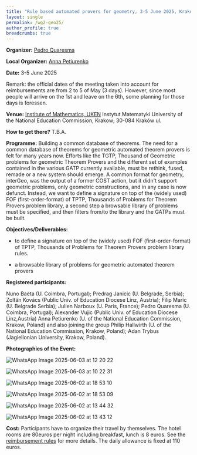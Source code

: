 ```yaml
---
title: "Rule based automated provers for geometry, 3-5 June 2025, Krakow, Poland"
layout: single
permalink: /wg2-geo25/
author_profile: true
breadcrumbs: true
---
```


**Organizer:**  [Pedro Quaresma](http://www.mat.uc.pt/~pedro/)

**Local Organizer:**  [Anna Petiurenko](https://www.researchgate.net/profile/Anna-Petiurenko)

**Date:** 3-5 June 2025

Remark: the official dates of the meeting taken into account for reimbursements are from 2 to 5 of May (3 days). However, since most people will arrive on the 1st and leave on the 6th, some planning for those days is foressen.

**Venue:** [Institute of Mathematics, UKEN](https://matematyka-old.uken.krakow.pl/en/) Instytut Matematyki University of the National Education Commission, Krakow; 30-084 Kraków ul. 

**How to get there?** T.B.A.

**Programme:** Building a common database of theorems. The need for a common database of theorems for geometric automated theorem provers is felt for many years now. Efforts like the TGTP, Thousand of Geometric problems for geometric Theorem Provers and the different set of examples contained in the various GATP currently available, must be rethink, fused, remade or a new system should emerge. A common format for geometry, interGeo, was the output of a former COST action, but it didn't support geometric problems, only geometric constructions, and in any case is now defunct. Instead, we want to  define a signature on top of the (widely used) FOF (first-order-format) of TPTP, Thousands of Problems for Theorem Provers problem library, a second step a browsable library of problems must be specified, and then filters from/to the library and the GATPs must be built.

**Objectives/Deliverables:**

* to  define a signature on top of the (widely used) FOF (first-order-format) of TPTP, Thousands of Problems for Theorem Provers problem library rules.

* a browsable library of problems for geometric automated theorem provers

**Registered participants:** 

Nuno Baeta (U. Coimbra, Portugal); Predrag Janicic (U. Belgrade, Serbia); Zoltán Kovács (Public Univ. of Education Diocese Linz, Austria); Filip Maric (U. Belgrade Serbia); Julien Narboux (U. Paris, France); Pedro Quaresma (U. Coimbra, Portugal); Alexander Vujic  (Public Univ. of Education Diocese Linz,Austria) Anna Petiurenko (U. of the National Education Commission, Krakow, Poland) and also joining the group Philip Hallwirth (U. of the National Education Commission, Krakow, Poland); Adan Trybus (Jagiellonian University, Krakow, Poland).

**Photographies of the Event:** 

![WhatsApp Image 2025-06-03 at 12 20 22](https://github.com/user-attachments/assets/2e9a2501-86d3-4743-8f57-a61b6a7e6b56)

![WhatsApp Image 2025-06-03 at 10 22 31](https://github.com/user-attachments/assets/acea8ed5-8d5c-4da9-b9b5-03ebd2fc86ce)

![WhatsApp Image 2025-06-02 at 18 53 10](https://github.com/user-attachments/assets/d9c0e637-ed9d-48e5-9bdc-228e640b57e0)

![WhatsApp Image 2025-06-02 at 18 53 09](https://github.com/user-attachments/assets/a6beba3f-bb68-4436-8b76-2dda93fec3ee)

![WhatsApp Image 2025-06-02 at 13 44 32](https://github.com/user-attachments/assets/bb7e1d63-30d0-40df-8113-39b78c921189)

![WhatsApp Image 2025-06-02 at 13 43 12](https://github.com/user-attachments/assets/32c32212-7e58-4109-a692-2c8a0cc9bc25)




**Cost:** Participants have to organize their travel by themselves. The hotel rooms are 80euros per night including breakfast, lunch is 8 euros.  See the [reimbursement rules](https://europroofnet.github.io/reimbursement-rules/) for more details. The daily allowance is fixed at 110 euros.

